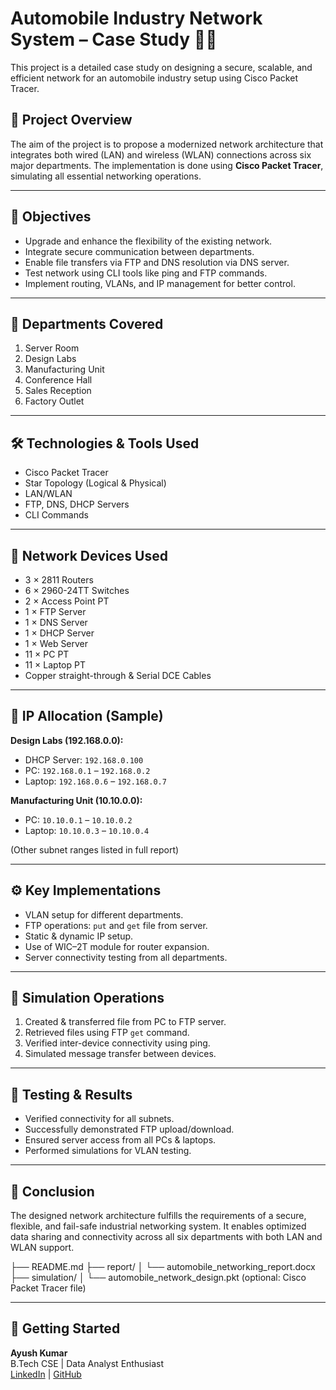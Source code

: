 # Automobile Industry Network System – Case Study 🚗🌐

This project is a detailed case study on designing a secure, scalable, and efficient network for an automobile industry setup using Cisco Packet Tracer.

## 📌 Project Overview

The aim of the project is to propose a modernized network architecture that integrates both wired (LAN) and wireless (WLAN) connections across six major departments. The implementation is done using **Cisco Packet Tracer**, simulating all essential networking operations.

---

## 🧠 Objectives

- Upgrade and enhance the flexibility of the existing network.
- Integrate secure communication between departments.
- Enable file transfers via FTP and DNS resolution via DNS server.
- Test network using CLI tools like ping and FTP commands.
- Implement routing, VLANs, and IP management for better control.

---

## 🏢 Departments Covered

1. Server Room
2. Design Labs
3. Manufacturing Unit
4. Conference Hall
5. Sales Reception
6. Factory Outlet

---

## 🛠 Technologies & Tools Used

- Cisco Packet Tracer
- Star Topology (Logical & Physical)
- LAN/WLAN
- FTP, DNS, DHCP Servers
- CLI Commands

---

## 🔧 Network Devices Used

- 3 × 2811 Routers
- 6 × 2960-24TT Switches
- 2 × Access Point PT
- 1 × FTP Server
- 1 × DNS Server
- 1 × DHCP Server
- 1 × Web Server
- 11 × PC PT
- 11 × Laptop PT
- Copper straight-through & Serial DCE Cables

---

## 🧩 IP Allocation (Sample)

**Design Labs (192.168.0.0):**
- DHCP Server: `192.168.0.100`
- PC: `192.168.0.1` – `192.168.0.2`
- Laptop: `192.168.0.6` – `192.168.0.7`

**Manufacturing Unit (10.10.0.0):**
- PC: `10.10.0.1` – `10.10.0.2`
- Laptop: `10.10.0.3` – `10.10.0.4`

(Other subnet ranges listed in full report)

---

## ⚙️ Key Implementations

- VLAN setup for different departments.
- FTP operations: `put` and `get` file from server.
- Static & dynamic IP setup.
- Use of WIC–2T module for router expansion.
- Server connectivity testing from all departments.

---

## 📁 Simulation Operations

1. Created & transferred file from PC to FTP server.
2. Retrieved files using FTP `get` command.
3. Verified inter-device connectivity using ping.
4. Simulated message transfer between devices.

---

## 🧪 Testing & Results

- Verified connectivity for all subnets.
- Successfully demonstrated FTP upload/download.
- Ensured server access from all PCs & laptops.
- Performed simulations for VLAN testing.

---

## 📌 Conclusion

The designed network architecture fulfills the requirements of a secure, flexible, and fail-safe industrial networking system. It enables optimized data sharing and connectivity across all six departments with both LAN and WLAN support.

├── README.md
├── report/
│ └── automobile_networking_report.docx
├── simulation/
│ └── automobile_network_design.pkt (optional: Cisco Packet Tracer file)


---

## 🚀 Getting Started

**Ayush Kumar**  
B.Tech CSE | Data Analyst Enthusiast  
[LinkedIn]( http://www.linkedin.com/in/ayush-kumar-4137 ) | [GitHub]( https://github.com/CodeWithXayush )


